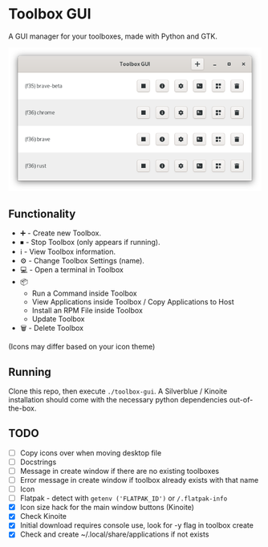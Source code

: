 # Toolbox GUI
A GUI manager for your toolboxes, made with Python and GTK.

![screenshot](screenshot.png)

## Functionality
- :heavy_plus_sign: - Create new Toolbox.
- ⏹ - Stop Toolbox (only appears if running).
- :information_source: - View Toolbox information.
- :gear: - Change Toolbox Settings (name).
- :computer: - Open a terminal in Toolbox
- :package:
    - Run a Command inside Toolbox
    - View Applications inside Toolbox / Copy Applications to Host
    - Install an RPM File inside Toolbox
    - Update Toolbox
- :wastebasket: - Delete Toolbox

(Icons may differ based on your icon theme)

## Running
Clone this repo, then execute `./toolbox-gui`. A Silverblue / Kinoite installation should come with the necessary python dependencies out-of-the-box.

## TODO
- [ ] Copy icons over when moving desktop file
- [ ] Docstrings
- [ ] Message in create window if there are no existing toolboxes
- [ ] Error message in create window if toolbox already exists with that name
- [ ] Icon
- [ ] Flatpak - detect with `getenv ('FLATPAK_ID')` or `/.flatpak-info`
- [x] Icon size hack for the main window buttons (Kinoite)
- [x] Check Kinoite
- [x] Initial download requires console use, look for -y flag in toolbox create
- [x] Check and create ~/.local/share/applications if not exists
